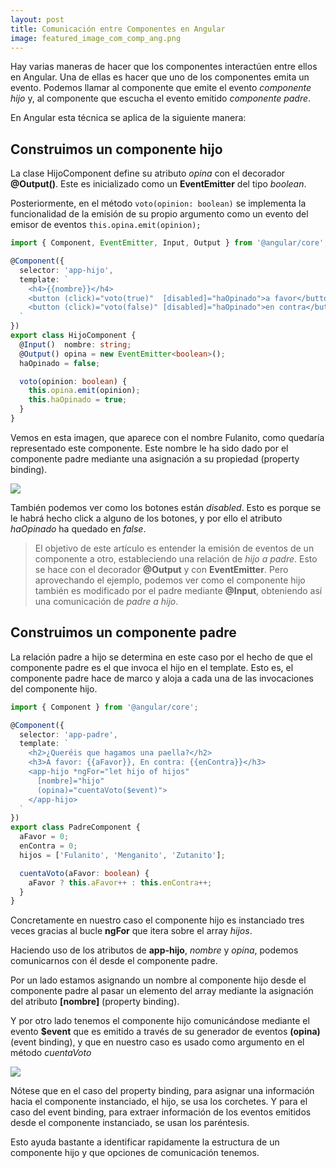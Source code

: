 ```yaml
---
layout: post
title: Comunicación entre Componentes en Angular
image: featured_image_com_comp_ang.png
---
```


Hay varias maneras de hacer que los componentes interactúen entre ellos en Angular. 
Una de ellas es hacer que uno de los componentes emita un evento. Podemos llamar al componente que emite el evento _componente hijo_ y, al componente que escucha el evento emitido _componente padre_.

En Angular esta técnica se aplica de la siguiente manera:

## Construimos un componente hijo

La clase HijoComponent define su atributo _opina_ con el decorador **@Output()**. Este es inicializado como un **EventEmitter** del tipo _boolean_.

Posteriormente, en el método ```voto(opinion: boolean)``` se implementa la funcionalidad de la emisión de su propio argumento como un evento del emisor de eventos ```this.opina.emit(opinion);```

```typescript
import { Component, EventEmitter, Input, Output } from '@angular/core';

@Component({
  selector: 'app-hijo',
  template: `
    <h4>{{nombre}}</h4>
    <button (click)="voto(true)"  [disabled]="haOpinado">a favor</button>
    <button (click)="voto(false)" [disabled]="haOpinado">en contra</button>
  `
})
export class HijoComponent {
  @Input()  nombre: string;
  @Output() opina = new EventEmitter<boolean>();
  haOpinado = false;

  voto(opinion: boolean) {
    this.opina.emit(opinion);
    this.haOpinado = true;
  }
}
```

Vemos en esta imagen, que aparece con el nombre Fulanito, como quedaría representado este componente. Este nombre le ha sido dado por el componente padre mediante una asignación a su propiedad (property binding). 

![](https://i.imgur.com/OTn9POA.png)

También podemos ver como los botones están _disabled_. Esto es porque se le habrá hecho click a alguno de los botones, y por ello el atributo _haOpinado_ ha quedado en _false_.

>  El objetivo de este artículo es entender la emisión de eventos de un  componente a otro, estableciendo una relación de _hijo a padre_. Esto se hace con el decorador **@Output** y con **EventEmitter**. Pero aprovechando el ejemplo, podemos  ver como el componente hijo también es modificado por el padre mediante **@Input**, obteniendo así una comunicación de _padre a hijo_.

## Construimos un componente padre

La relación padre a hijo se determina en este caso por el hecho de que el componente padre es el que invoca el hijo en el template. Esto es, el componente padre hace de marco y aloja a cada una de las invocaciones del componente hijo. 

```typescript
import { Component } from '@angular/core';

@Component({
  selector: 'app-padre',
  template: `
    <h2>¿Queréis que hagamos una paella?</h2>
    <h3>A favor: {{aFavor}}, En contra: {{enContra}}</h3>
    <app-hijo *ngFor="let hijo of hijos"
      [nombre]="hijo"
      (opina)="cuentaVoto($event)">
    </app-hijo>
  `
})
export class PadreComponent {
  aFavor = 0;
  enContra = 0;
  hijos = ['Fulanito', 'Menganito', 'Zutanito'];

  cuentaVoto(aFavor: boolean) {
    aFavor ? this.aFavor++ : this.enContra++;
  }
}
```
Concretamente en nuestro caso el componente hijo es instanciado tres veces gracias al bucle **ngFor** que itera sobre el array _hijos_.

Haciendo uso de los atributos de **app-hijo**, _nombre_ y _opina_, podemos comunicarnos con él desde el componente padre. 

Por un lado estamos asignando un nombre al componente hijo desde el componente padre al pasar un elemento del array mediante la asignación del atributo **[nombre]** (property binding).

Y por otro lado tenemos el componente hijo comunicándose mediante el evento **$event** que es emitido a través de su generador de eventos **(opina)** (event binding), y que en nuestro caso es usado como argumento en el método _cuentaVoto_

![](https://i.imgur.com/bIGePpb.png)

Nótese que en el caso del property binding, para asignar una información hacia el componente instanciado, el hijo, se usa los corchetes.
Y para el caso del event binding, para extraer información de los eventos emitidos desde el componente instanciado, se usan los paréntesis.

Esto ayuda bastante a identificar rapidamente la estructura de un componente hijo y que opciones de comunicación tenemos.





